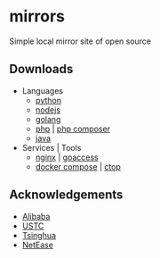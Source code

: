 # mirrors

Simple local mirror site of open source



## Downloads

- Languages
  - [python](https://www.python.org/downloads/)
  - [nodejs](https://nodejs.org/en/download/)
  - [golang](https://golang.org/dl/)
  - [php](http://php.net/downloads.php) | [php composer](https://getcomposer.org/download/)
  - [java](https://java.com/download)
- Services | Tools
  - [nginx](http://nginx.org/en/download.html) | [goaccess](https://goaccess.io/download)
  - [docker compose](https://github.com/docker/compose/releases) | [ctop](https://github.com/bcicen/ctop/releases)

## Acknowledgements

- [Alibaba](http://mirrors.aliyun.com/)
- [USTC](https://mirrors.ustc.edu.cn/)
- [Tsinghua](https://mirrors.tuna.tsinghua.edu.cn/)
- [NetEase](http://mirrors.163.com/)